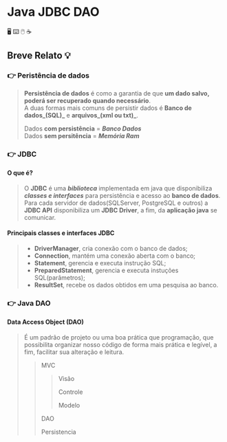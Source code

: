 # Java JDBC DAO
:desktop_computer: :keyboard: :computer_mouse: :coffee:

## Breve Relato :bulb:

### :point_right: Peristência de dados

>**Persistência de dados** é como a garantia de que **um dado salvo, poderá ser recuperado quando necessário**.  
>A duas formas mais comuns de persistir dados é  **Banco de dados_(SQL)_** e **arquivos_(xml ou txt)_**.
>
>Dados **com persistência** = **_Banco Dados_**  
>Dados **sem persitência** = **_Memória Ram_**

### :point_right: JDBC

#### O que é?
>
>O **JDBC** é uma **_biblioteca_** implementada em java que disponibiliza **_classes e interfaces_** para persistência e acesso ao **banco de dados**.  
>Para cada  servidor de dados(SQLServer, PostgreSQL e outros) a  **JDBC API** disponibiliza um **JDBC Driver**, a fim, da **aplicação java**  se comunicar. 

#### Principais classes e interfaces JDBC

>- **DriverManager**, cria conexão com o banco de dados;
>- **Connection**, mantém uma conexão aberta com o banco;
>- **Statement**, gerencia e executa instrução SQL;
>- **PreparedStatement**, gerencia e executa instuções SQL(parâmetros);
>- **ResultSet**, recebe os dados obtidos em uma pesquisa ao banco.

### :point_right: Java DAO

#### Data Access Object (DAO)

>É um padrão de projeto ou uma boa prática que programação, que possibilita organizar nosso código de forma mais prática e legível, a fim,  facilitar sua alteração e leitura.
>
>>MVC 
>>
>>>Visão
>>>
>>>Controle
>>>
>>>Modelo
>>
>>DAO
>>
>>Persistencia
